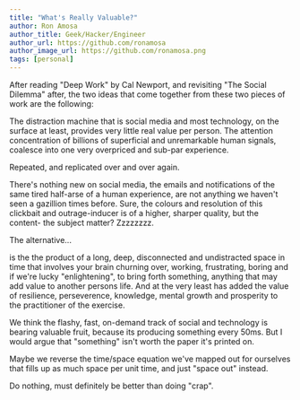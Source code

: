 ```yaml
---
title: "What's Really Valuable?"
author: Ron Amosa
author_title: Geek/Hacker/Engineer
author_url: https://github.com/ronamosa
author_image_url: https://github.com/ronamosa.png
tags: [personal]
---
```


After reading "Deep Work" by Cal Newport, and revisiting "The Social Dilemma" after, the two ideas that come together from these two pieces of work are the following:

The distraction machine that is social media and most technology, on the surface at least, provides very little real value per person. The attention concentration of billions of superficial and unremarkable human signals, coalesce into one very overpriced and sub-par experience.

Repeated, and replicated over and over again.

There's nothing new on social media, the emails and notifications of the same tired half-arse of a human experience, are not anything we haven't seen a gazillion times before. Sure, the colours and resolution of this clickbait and outrage-inducer is of a higher, sharper quality, but the content- the subject matter? Zzzzzzzz.

The alternative...

<!-- truncate -->

is the the product of a long, deep, disconnected and undistracted space in time that involves your brain churning over, working, frustrating, boring and if we're lucky "enlightening", to bring forth something, anything that may add value to another persons life. And at the very least has added the value of resilience, perseverence, knowledge, mental growth and prosperity to the practitioner of the exercise.

We think the flashy, fast, on-demand track of social and technology is bearing valuable fruit, because its producing something every 50ms. But I would argue that "something" isn't worth the paper it's printed on.

Maybe we reverse the time/space equation we've mapped out for ourselves that fills up as much space per unit time, and just "space out" instead.

Do nothing, must definitely be better than doing "crap".
